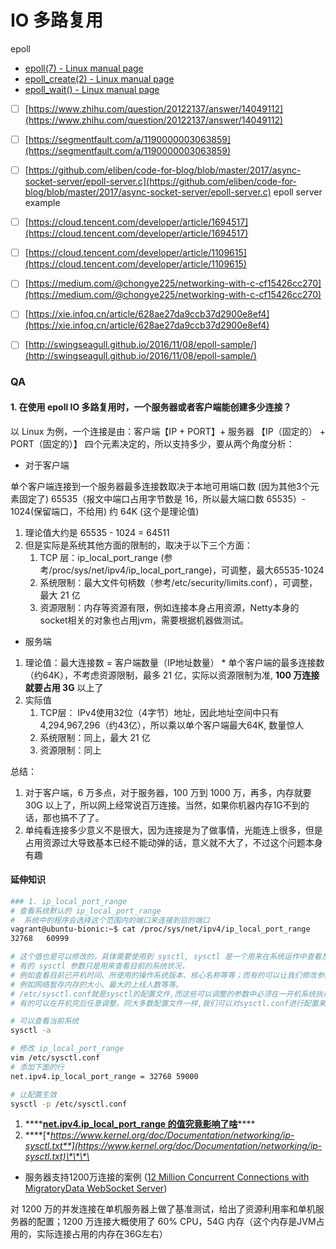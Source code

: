 # IO 多路复用

epoll

* [epoll\(7\) - Linux manual page](https://man7.org/linux/man-pages/man7/epoll.7.html)
* [epoll\_create\(2\) - Linux manual page](https://man7.org/linux/man-pages/man2/epoll_create.2.html)
* [epoll\_wait\(\) - Linux manual page](https://man7.org/linux/man-pages/man2/epoll_wait.2.html)



* [ ] [https://www.zhihu.com/question/20122137/answer/14049112](https://www.zhihu.com/question/20122137/answer/14049112)
* [ ] [https://segmentfault.com/a/1190000003063859](https://segmentfault.com/a/1190000003063859)
* [ ] [https://github.com/eliben/code-for-blog/blob/master/2017/async-socket-server/epoll-server.c](https://github.com/eliben/code-for-blog/blob/master/2017/async-socket-server/epoll-server.c) epoll server example
* [ ] [https://cloud.tencent.com/developer/article/1694517](https://cloud.tencent.com/developer/article/1694517)
* [ ] [https://cloud.tencent.com/developer/article/1109615](https://cloud.tencent.com/developer/article/1109615)
* [ ] [https://medium.com/@chongye225/networking-with-c-cf15426cc270](https://medium.com/@chongye225/networking-with-c-cf15426cc270)
* [ ] [https://xie.infoq.cn/article/628ae27da9ccb37d2900e8ef4](https://xie.infoq.cn/article/628ae27da9ccb37d2900e8ef4)
* [ ] [http://swingseagull.github.io/2016/11/08/epoll-sample/](http://swingseagull.github.io/2016/11/08/epoll-sample/)



### QA

#### 1. 在使用 epoll IO 多路复用时，一个服务器或者客户端能创建多少连接？

以 Linux 为例，一个连接是由：客户端【IP + PORT】+ 服务器 【IP（固定的） + PORT（固定的）】 四个元素决定的，所以支持多少，要从两个角度分析：

* 对于客户端

单个客户端连接到一个服务器最多连接数取决于本地可用端口数 \(因为其他3个元素固定了\) 65535（报文中端口占用字节数是 16，所以最大端口数 65535）- 1024\(保留端口，不给用\) 约 64K \(这个是理论值\)

1. 理论值大约是 65535 - 1024 = 64511
2. 但是实际是系统其他方面的限制的，取决于以下三个方面：
   1. TCP 层：ip\_local\_port\_range \(参考/proc/sys/net/ipv4/ip\_local\_port\_range\)，可调整，最大65535-1024
   2. 系统限制：最大文件句柄数（参考/etc/security/limits.conf），可调整，最大 21 亿
   3. 资源限制：内存等资源有限，例如连接本身占用资源，Netty本身的socket相关的对象也占用jvm，需要根据机器做测试。

* 服务端

1. 理论值：最大连接数 = 客户端数量（IP地址数量） \* 单个客户端的最多连接数（约64K），不考虑资源限制，最多 21 亿，实际以资源限制为准, **100 万连接就要占用 3G** 以上了
2. 实际值
   1. TCP层： IPv4使用32位（4字节）地址，因此地址空间中只有4,294,967,296（约43亿），所以乘以单个客户端最大64K, 数量惊人
   2. 系统限制：同上，最大 21 亿
   3. 资源限制：同上

总结： 

1. 对于客户端，6 万多点，对于服务器，100 万到 1000 万，再多，内存就要 30G 以上了，所以网上经常说百万连接。当然，如果你机器内存1G不到的话，那也搞不了了。 
2. 单纯看连接多少意义不是很大，因为连接是为了做事情，光能连上很多，但是占用资源过大导致基本已经不能动弹的话，意义就不大了，不过这个问题本身有趣

#### 延伸知识

```bash
### 1. ip_local_port_range
# 查看系统默认的 ip_local_port_range
#  系统中的程序会选择这个范围内的端口来连接到目的端口
vagrant@ubuntu-bionic:~$ cat /proc/sys/net/ipv4/ip_local_port_range
32768	60999

# 这个值也是可以修改的，具体需要使用到 sysctl, sysctl 是一个用来在系统运作中查看及调整系统参数的工具。
# 有的 sysctl 参数只是用来查看目前的系统状况，
# 例如查看目前已开机时间、所使用的操作系统版本、核心名称等等；而有的可以让我们修改参数以调整系统运作的行为，
# 例如网络暂存内存的大小、最大的上线人数等等。
# /etc/sysctl.conf就是sysctl的配置文件,而这些可以调整的参数中必须在一开机系统执行其它程序前就设定好，
# 有的可以在开机完后任意调整。同大多数配置文件一样,我们可以对sysctl.conf进行配置来优化系统的性能．

# 可以查看当前系统
sysctl -a

# 修改 ip_local_port_range
vim /etc/sysctl.conf
# 添加下面的行
net.ipv4.ip_local_port_range = 32768 59000

# 让配置生效
sysctl -p /etc/sysctl.conf
```

1. \*\*\*\*[**net.ipv4.ip\_local\_port\_range 的值究竟影响了啥**](https://mozillazg.com/2019/05/linux-what-net.ipv4.ip_local_port_range-effect-or-mean.html)\*\*\*\*
2. \*\*\*\*[**https://www.kernel.org/doc/Documentation/networking/ip-sysctl.txt**](https://www.kernel.org/doc/Documentation/networking/ip-sysctl.txt)\*\*\*\*

* 服务器支持1200万连接的案例 \([12 Million Concurrent Connections with MigratoryData WebSocket Server](https://migratorydata.com/2013/06/20/12-million-concurrent-connections-with-migratorydata-websocket-server/)\)

对 1200 万的并发连接在单机服务器上做了基准测试，给出了资源利用率和单机服务器的配置；1200 万连接大概使用了 60% CPU，54G 内存（这个内存是JVM占用的，实际连接占用的内存在36G左右）

